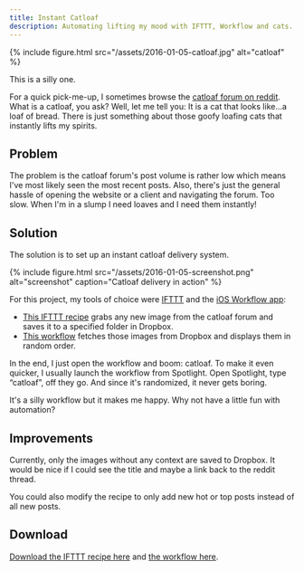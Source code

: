 ```yaml
---
title: Instant Catloaf
description: Automating lifting my mood with IFTTT, Workflow and cats.
---
```


{% include figure.html src="/assets/2016-01-05-catloaf.jpg" alt="catloaf" %}

This is a silly one.

For a quick pick-me-up, I sometimes browse the [catloaf forum on reddit](https://www.reddit.com/r/Catloaf/). What is a catloaf, you ask? Well, let me tell you: It is a cat that looks like…a loaf of bread. There is just something about those goofy loafing cats that instantly lifts my spirits.

## Problem

 The problem is the catloaf forum's post volume is rather low which means I've most likely seen the most recent posts. Also, there's just the general hassle of opening the website or a client and navigating the forum. Too slow. When I'm in a slump I need loaves and I need them instantly!

## Solution

The solution is to set up an instant catloaf delivery system.

{% include figure.html src="/assets/2016-01-05-screenshot.png" alt="screenshot" caption="Catloaf delivery in action" %}

For this project, my tools of choice were [IFTTT](https://ifttt.com/) and the [iOS Workflow app](https://workflow.is/):

- [This IFTTT recipe][ifttt] grabs any new image from the catloaf forum and saves it to a specified folder in Dropbox.
- [This workflow][workflow] fetches those images from Dropbox and displays them in random order.

In the end, I just open the workflow and boom: catloaf. To make it even quicker, I usually launch the workflow from Spotlight. Open Spotlight, type “catloaf”, off they go. And since it's randomized, it never gets boring.

It's a silly workflow but it makes me happy. Why not have a little fun with automation?

## Improvements

Currently, only the images without any context are saved to Dropbox. It would be nice if I could see the title and maybe a link back to the reddit thread.

You could also modify the recipe to only add new hot or top posts instead of all new posts.

## Download

[Download the IFTTT recipe here][ifttt] and [the workflow here][workflow].

[ifttt]: https://ifttt.com/recipes/405972-instant-catloaf-delivery
[workflow]: https://workflow.is/workflows/bfd6dbf05607407091d9c4f6e3fd754e
